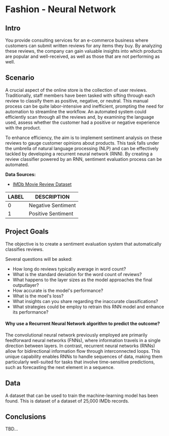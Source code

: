 # Fashion - Neural Network

## Intro 
You provide consulting services for an e-commerce business where customers can submit written reviews for any items they buy. By analyzing these reviews, the company can gain valuable insights into which products are popular and well-received, as well as those that are not performing as well. 

## Scenario
A crucial aspect of the online store is the collection of user reviews. Traditionally, staff members have been tasked with sifting through each review to classify them as positive, negative, or neutral. This manual process can be quite labor-intensive and inefficient, prompting the need for automation to streamline the workflow. An automated system could efficiently scan through all the reviews and, by examining the language used, assess whether the customer had a positive or negative experience with the product.

To enhance efficiency,  the aim is to implement sentiment analysis on these reviews to gauge customer opinions about products. This task falls under the umbrella of natural language processing (NLP) and can be effectively tackled by developing a recurrent neural network (RNN). By creating a review classifier powered by an RNN, sentiment evaluation process can be automated.

**Data Sources:**

- [IMDb Movie Review Dataset](https://ai.stanford.edu/~amaas/data/sentiment/) 

| LABEL | DESCRIPTION |
|-------|-------------|
| 0     | Negative Sentiment|
| 1     | Positive Sentiment|


## Project Goals
The objective is to create a sentiment evaluation system that automatically classifies reviews.


Several questions will be asked:

- How long do reviews typically average in word count?
- What is the standard deviation for the word count of reviews?
- What happens to the layer sizes as the model approaches the final outputlayer?
- How accurate is the model's performance?
- What is the moel's loss?
- What insights can you share regarding the inaccurate classifications?
- What strategies could be employ to retrain this RNN model and enhance its performance?





#### Why use a Recurrent Neural Network algorithm to predict the outcome?
The convolutional neural network previously employed are primarily feedforward neural networks (FNNs), where information travels in a single direction between layers. In contrast, recurrent neural networks (RNNs) allow for bidirectional information flow through interconnected loops. This unique capability enables RNNs to handle sequences of data, making them particularly well-suited for tasks that involve time-sensitive predictions, such as forecasting the next element in a sequence.

## Data
A dataset that can be used to train the machine-learning model has been found. This is dataset of a dataset of 25,000 IMDb records. 

## Conclusions
TBD... 